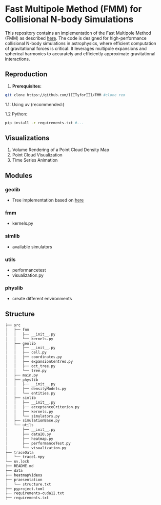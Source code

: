 # Fast Multipole Method (FMM) for Collisional N-body Simulations

This repository contains an implementation of the Fast Multipole Method (FMM) as described [here](https://comp-astrophys-cosmol.springeropen.com/articles/10.1186/s40668-014-0001-7). The code is designed for high-performance collisional N-body simulations in astrophysics, where efficient computation of gravitational forces is critical. It leverages multipole expansions and spherical harmonics to accurately and efficiently approximate gravitational interactions.

## Reproduction
1. **Prerequisites:**
```bash
git clone https://github.com/IIITyforIII/FMM #clone reo
```

1.1: Using uv (recommended:)

1.2 Python:
```bash
pip install -r requirements.txt #...
```

## Visualizations
1. Volume Rendering of a Point Cloud Density Map
2. Point Cloud Visualization
3. Time Series Animation

## Modules
### geolib
- Tree implementation based on [here](https://ieeexplore.ieee.org/document/6495868)
### fmm
- kernels.py
### simlib
- available simulators
### utils
- performancetest
- visualization.py
### physlib
- create different environments


## Structure
```bash
├── src
│   ├── fmm
│   │   ├── __init__.py
│   │   └── kernels.py
│   ├── geolib
│   │   ├── __init__.py
│   │   ├── cell.py
│   │   ├── coordinates.py
│   │   ├── expansionCentres.py
│   │   ├── oct_tree.py
│   │   └── tree.py
│   ├── main.py
│   ├── physlib
│   │   ├── __init__.py
│   │   ├── densityModels.py
│   │   └── entities.py
│   ├── simlib
│   │   ├── __init__.py
│   │   ├── acceptanceCriterion.py
│   │   ├── kernels.py
│   │   └── simulators.py
│   ├── simulationBase.py
│   └── utils
│       ├── __init__.py
│       ├── dataIO.py
│       ├── heatmap.py
│       ├── performanceTest.py
│       └── visualization.py
├── traceData
│   └── trace1.npy
└── uv.lock
├── README.md
├── data
├── heatmapVideos
├── praesentation
│   └── structure.txt
├── pyproject.toml
├── requirements-cuda12.txt
├── requirements.txt
```